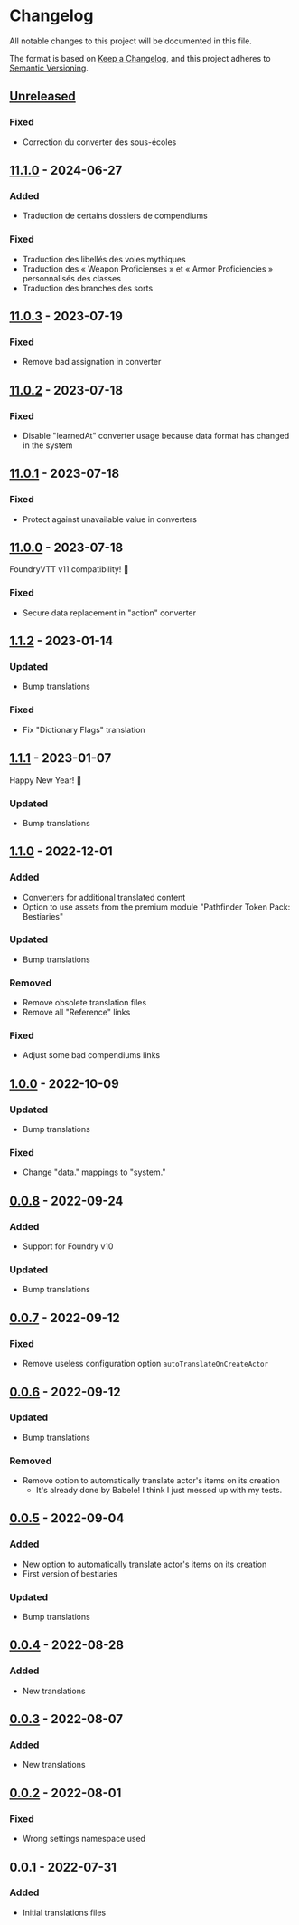 # Changelog

All notable changes to this project will be documented in this file.

The format is based on [Keep a Changelog](https://keepachangelog.com/en/1.0.0/),
and this project adheres to [Semantic Versioning](https://semver.org/spec/v2.0.0.html).

## [Unreleased]

### Fixed

- Correction du converter des sous-écoles

## [11.1.0] - 2024-06-27

### Added

- Traduction de certains dossiers de compendiums

### Fixed

- Traduction des libellés des voies mythiques
- Traduction des « Weapon Proficienses » et « Armor Proficiencies » personnalisés des classes
- Traduction des branches des sorts

## [11.0.3] - 2023-07-19

### Fixed

- Remove bad assignation in converter

## [11.0.2] - 2023-07-18

### Fixed

- Disable "learnedAt" converter usage because data format has changed in the system

## [11.0.1] - 2023-07-18

### Fixed

- Protect against unavailable value in converters

## [11.0.0] - 2023-07-18

FoundryVTT v11 compatibility! 🎉

### Fixed

- Secure data replacement in "action" converter

## [1.1.2] - 2023-01-14

### Updated

- Bump translations

### Fixed

- Fix "Dictionary Flags" translation

## [1.1.1] - 2023-01-07

Happy New Year! 🎉

### Updated

- Bump translations

## [1.1.0] - 2022-12-01

### Added

- Converters for additional translated content
- Option to use assets from the premium module "Pathfinder Token Pack: Bestiaries"

### Updated

- Bump translations

### Removed

- Remove obsolete translation files
- Remove all "Reference" links

### Fixed

- Adjust some bad compendiums links

## [1.0.0] - 2022-10-09

### Updated

- Bump translations

### Fixed

- Change "data." mappings to "system."

## [0.0.8] - 2022-09-24

### Added

- Support for Foundry v10

### Updated

- Bump translations

## [0.0.7] - 2022-09-12

### Fixed

- Remove useless configuration option `autoTranslateOnCreateActor`

## [0.0.6] - 2022-09-12

### Updated

- Bump translations

### Removed

- Remove option to automatically translate actor's items on its creation
    - It's already done by Babele! I think I just messed up with my tests.

## [0.0.5] - 2022-09-04

### Added

- New option to automatically translate actor's items on its creation
- First version of bestiaries

### Updated

- Bump translations

## [0.0.4] - 2022-08-28

### Added

- New translations

## [0.0.3] - 2022-08-07

### Added

- New translations

## [0.0.2] - 2022-08-01

### Fixed

- Wrong settings namespace used

## 0.0.1 - 2022-07-31

### Added

- Initial translations files

[Unreleased]: https://github.com/DjLeChuck/foundryvtt-pf1-fr-babele/compare/11.1.0...HEAD

[11.1.0]: https://github.com/DjLeChuck/foundryvtt-pf1-fr-babele/compare/11.0.3...11.1.0

[11.0.3]: https://github.com/DjLeChuck/foundryvtt-pf1-fr-babele/compare/11.0.2...11.0.3

[11.0.2]: https://github.com/DjLeChuck/foundryvtt-pf1-fr-babele/compare/11.0.1...11.0.2

[11.0.1]: https://github.com/DjLeChuck/foundryvtt-pf1-fr-babele/compare/11.0.0...11.0.1

[11.0.0]: https://github.com/DjLeChuck/foundryvtt-pf1-fr-babele/compare/1.1.2...11.0.0

[1.1.2]: https://github.com/DjLeChuck/foundryvtt-pf1-fr-babele/compare/1.1.1...1.1.2

[1.1.1]: https://github.com/DjLeChuck/foundryvtt-pf1-fr-babele/compare/1.1.0...1.1.1

[1.1.0]: https://github.com/DjLeChuck/foundryvtt-pf1-fr-babele/compare/1.0.0...1.1.0

[1.0.0]: https://github.com/DjLeChuck/foundryvtt-pf1-fr-babele/compare/0.0.8...1.0.0

[0.0.8]: https://github.com/DjLeChuck/foundryvtt-pf1-fr-babele/compare/0.0.7...0.0.8

[0.0.7]: https://github.com/DjLeChuck/foundryvtt-pf1-fr-babele/compare/0.0.6...0.0.7

[0.0.6]: https://github.com/DjLeChuck/foundryvtt-pf1-fr-babele/compare/0.0.5...0.0.6

[0.0.5]: https://github.com/DjLeChuck/foundryvtt-pf1-fr-babele/compare/0.0.4...0.0.5

[0.0.4]: https://github.com/DjLeChuck/foundryvtt-pf1-fr-babele/compare/0.0.3...0.0.4

[0.0.3]: https://github.com/DjLeChuck/foundryvtt-pf1-fr-babele/compare/0.0.2...0.0.3

[0.0.2]: https://github.com/DjLeChuck/foundryvtt-pf1-fr-babele/compare/0.0.1...0.0.2

